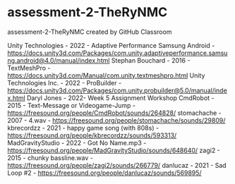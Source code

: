 # assessment-2-TheRyNMC
assessment-2-TheRyNMC created by GitHub Classroom

Unity Technologies - 2022 - Adaptive Performance Samsung Android - https://docs.unity3d.com/Packages/com.unity.adaptiveperformance.samsung.android@4.0/manual/index.html
Stephan Bouchard - 2016 - TextMeshPro - https://docs.unity3d.com/Manual/com.unity.textmeshpro.html
Unity Technologies Inc. - 2022 - ProBuilder - https://docs.unity3d.com/Packages/com.unity.probuilder@5.0/manual/index.html
Daryl Jones - 2022- Week 5 Assignment Workshop
CmdRobot - 2015 - Text-Message or Videogame-Jump - https://freesound.org/people/CmdRobot/sounds/264828/
stomachache - 2007 - 4.wav - https://freesound.org/people/stomachache/sounds/29809/
kbrecordzz - 2021 - happy game song (with 808s) - https://freesound.org/people/kbrecordzz/sounds/593313/
MadGravityStudio - 2022 - Got No Name.mp3 - https://freesound.org/people/MadGravityStudio/sounds/648640/
zagi2 - 2015 - chunky bassline.wav - https://freesound.org/people/zagi2/sounds/266779/ 
danlucaz - 2021 - Sad Loop #2 - https://freesound.org/people/danlucaz/sounds/569895/
